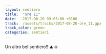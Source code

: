 ```yaml
---
layout: sentiero
title:  "ore 11"
date:   2017-08-20 09:05:00 +0100
track:  /assets/tracks/2017-08-20-ore_11.gpx
track_color: green
categories: sentieri
---
```


Un altro bel sentiero!! :mountain: :snowflake: